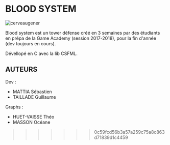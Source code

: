 
# BLOOD SYSTEM
![cerveaugener](https://user-images.githubusercontent.com/36642106/40279446-ee6e4764-5c42-11e8-963b-d9a6392e220f.jpg)

Blood system est un tower défense créé en 3 semaines par des étudiants en prépa de la Game Academy (session 2017-2018),
pour la fin d'année (dev toujours en cours).

Dévellopé en C avec la lib CSFML.


## AUTEURS

Dev :
  - MATTIA Sébastien
  - TAILLADE Guillaume
  
 Graphs :
  - HUET-VAISSE Théo
  - MASSON Océane
>>>>>>> 0c59fcd56b3a57a259c75a8c863d71839d1c4459
